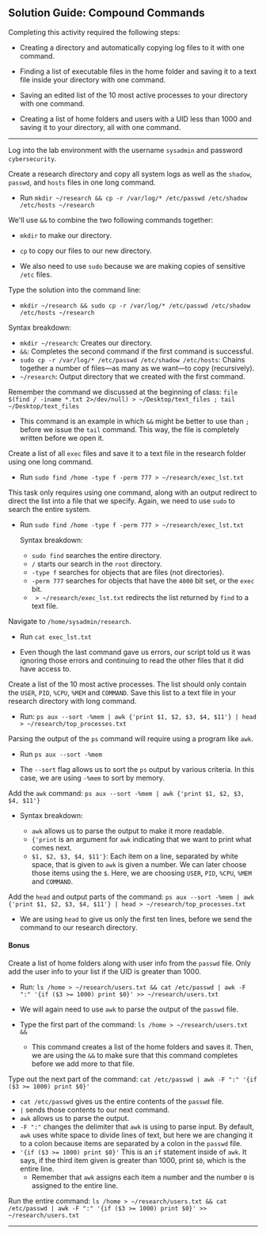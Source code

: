 ## Solution Guide: Compound Commands

Completing this activity required the following steps:

- Creating a directory and automatically copying log files to it with one command.

- Finding a list of executable files in the home folder and saving it to a text file inside your directory with one command.

- Saving an edited list of the 10 most active processes to your directory with one command.

- Creating a list of home folders and users with a UID less than 1000 and saving it to your directory, all with one command.

---

Log into the lab environment with the username `sysadmin` and password `cybersecurity`.

Create a research directory and copy all system logs as well as the `shadow`, `passwd`, and `hosts` files in one long command.

- Run `mkdir ~/research && cp -r /var/log/* /etc/passwd /etc/shadow /etc/hosts ~/research`

We'll use `&&` to combine the two following commands together:

- `mkdir` to make our directory.

- `cp` to copy our files to our new directory.

- We also need to use `sudo` because we are making copies of sensitive `/etc` files.

Type the solution into the command line:

- `mkdir ~/research && sudo cp -r /var/log/* /etc/passwd /etc/shadow /etc/hosts ~/research`

Syntax breakdown:

- `mkdir ~/research`: Creates our directory.
- `&&`: Completes the second command if the first command is successful.
- `sudo cp -r /var/log/* /etc/passwd /etc/shadow /etc/hosts`: Chains together a number of files—as many as we want—to copy (recursively). 
- `~/research`: Output directory that we created with the first command.

Remember the command we discussed at the beginning of class: `file $(find / -iname *.txt 2>/dev/null) > ~/Desktop/text_files ; tail ~/Desktop/text_files`

- This command is an example in which `&&` might be better to use than `;` before we issue the `tail` command. This way, the file is completely written before we open it.

Create a list of all `exec` files and save it to a text file in the research folder using one long command.

- Run `sudo find /home -type f -perm 777 > ~/research/exec_lst.txt`

 This task only requires using one command, along with an output redirect to direct the list into a file that we specify. Again, we need to use `sudo` to search the entire system.

- Run `sudo find /home -type f -perm 777 > ~/research/exec_lst.txt`

   Syntax breakdown:

   - `sudo find` searches the entire directory.
   - `/` starts our search in the `root` directory.
   - `-type f` searches for objects that are files (not directories).
   - `-perm 777` searches for objects that have the `4000` bit set, or the `exec` bit.
   - ` > ~/research/exec_lst.txt` redirects the list returned by `find` to a text file.

Navigate to `/home/sysadmin/research`.

- Run `cat exec_lst.txt`

- Even though the last command gave us errors, our script told us it was ignoring those errors and continuing to read the other files that it did have access to. 


Create a list of the 10 most active processes. The list should only contain the `USER`, `PID`, `%CPU`, `%MEM` and `COMMAND`. Save this list to a text file in your research directory with  long command.

- Run: `ps aux --sort -%mem | awk {'print $1, $2, $3, $4, $11'} | head > ~/research/top_processes.txt`

Parsing the output of the `ps` command will require using a program like `awk`.

   - Run `ps aux --sort -%mem`

   - The `--sort` flag allows us to sort the `ps` output by various criteria. In this case, we are using `-%mem` to sort by memory.

   Add the `awk` command: `ps aux --sort -%mem | awk {'print $1, $2, $3, $4, $11'}`

   - Syntax breakdown:

      - `awk` allows us to parse the output to make it more readable.
      - `{'print` is an argument for `awk` indicating that we want to print what comes next.
      - `$1, $2, $3, $4, $11'}`: Each item on a line, separated by white space, that is given to `awk` is given a number. We can later choose those items using the `$`. Here, we are choosing `USER`, `PID`, `%CPU`, `%MEM` and `COMMAND`.

Add the `head` and output parts of the command:
`ps aux --sort -%mem | awk {'print $1, $2, $3, $4, $11'} | head > ~/research/top_processes.txt`

- We are using `head` to give us only the first ten lines, before we send the command to our research directory.

#### Bonus

Create a list of home folders along with user info from the `passwd` file. Only add the user info to your list if the UID is greater than 1000.

   - Run: `ls /home > ~/research/users.txt && cat /etc/passwd | awk -F ":" '{if ($3 >= 1000) print $0}' >> ~/research/users.txt`


- We will again need to use `awk` to parse the output of the `passwd` file.

- Type the first part of the command: `ls /home > ~/research/users.txt &&`

   - This command creates a list of the home folders and saves it. Then, we are using the `&&` to make sure that this command completes before we add more to that file.

Type out the next part of the command: `cat /etc/passwd | awk -F ":" '{if ($3 >= 1000) print $0}'`

- `cat /etc/passwd` gives us the entire contents of the `passwd` file.
- `|` sends those contents to our next command.
- `awk` allows us to parse the output.
- `-F ":"` changes the delimiter that `awk` is using to parse input. By default, `awk` uses white space to divide lines of text, but here we are changing it to a colon because items are separated by a colon in the `passwd` file.
- `'{if ($3 >= 1000) print $0}'` This is an `if` statement inside of `awk`. It says, if the third item given is greater than 1000, print `$0`, which is the entire line.
   - Remember that `awk` assigns each item a number and the number `0` is assigned to the entire line. 
   
Run the entire command: `ls /home > ~/research/users.txt && cat /etc/passwd | awk -F ":" '{if ($3 >= 1000) print $0}' >> ~/research/users.txt`


---
